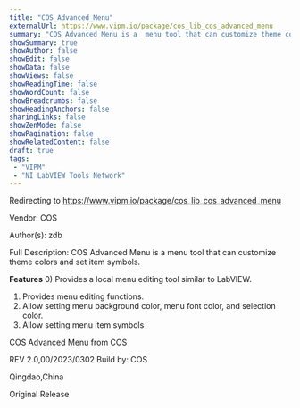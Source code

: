 ```yaml
---
title: "COS_Advanced_Menu"
externalUrl: https://www.vipm.io/package/cos_lib_cos_advanced_menu
summary: "COS Advanced Menu is a  menu tool that can customize theme colors and set item symbols."
showSummary: true
showAuthor: false
showEdit: false
showData: false
showViews: false
showReadingTime: false
showWordCount: false
showBreadcrumbs: false
showHeadingAnchors: false
sharingLinks: false
showZenMode: false
showPagination: false
showRelatedContent: false
draft: true
tags:
 - "VIPM"
 - "NI LabVIEW Tools Network"
---
```


Redirecting to https://www.vipm.io/package/cos_lib_cos_advanced_menu

Vendor: COS

Author(s): zdb
 
Full Description:
COS Advanced Menu is a  menu tool that can customize theme colors and set item symbols.

**Features**
0) Provides a local menu editing tool similar to LabVIEW.
1) Provides menu editing functions.
2) Allow setting menu background color, menu font color, and selection color.
4) Allow setting menu item symbols

COS Advanced Menu  from COS





REV 2.0,00/2023/0302
Build by: COS

Qingdao,China

Original Release